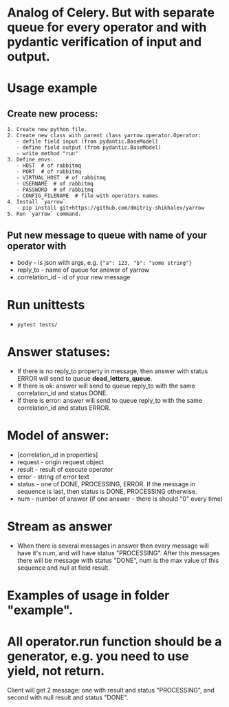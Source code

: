 # Analog of Celery. But with separate queue for every operator and with pydantic verification of input and output.

# Usage example
## Create new process:
    1. Create new python file.
    2. Create new class with parent class yarrow.operator.Operator:
       - defile field input (from pydantic.BaseModel)
       - define field output (from pydantic.BaseModel)
       - write method "run"
    3. Define envs:
       - HOST  # of rabbitmq
       - PORT  # of rabbitmq
       - VIRTUAL_HOST  # of rabbitmq
       - USERNAME  # of rabbitmq
       - PASSWORD  # of rabbitmq
       - CONFIG_FILENAME  # file with operators names
    4. Install `yarrow`
       - pip install git+https://github.com/dmitriy-shikhalev/yarrow
    5. Run `yarrow` command.

## Put new message to queue with name of your operator with
- body - is json with args, e.g. `{"a": 123, "b": "some string"}`
- reply_to - name of queue for answer of yarrow
- correlation_id - id of your new message

# Run unittests
- `pytest tests/`

# Answer statuses:
- If there is no reply_to property in message, then answer with status ERROR will send to queue __dead_letters_queue__.
- If there is ok: answer will send to queue reply_to with the same correlation_id and status DONE.
- If there is error: answer will send to queue reply_to with the same correlation_id and status ERROR.

# Model of answer:
- [correlation_id in properties]
- request - origin request object
- result - result of execute operator
- error - string of error text
- status - one of DONE, PROCESSING, ERROR. If the message in sequence is last, then status is DONE, PROCESSING otherwise.
- num - number of answer (if one answer - there is should "0" every time)

# Stream as answer
- When there is several messages in answer then every message will have it's num, and will have status "PROCESSING".
After this messages there will be message with status "DONE", num is the max value of this sequence and null at field
result.

# Examples of usage in folder "example".

# All operator.run function should be a generator, e.g. you need to use yield, not return.
Client will get 2 message: one with result and status "PROCESSING", and second with null
result and status "DONE".
